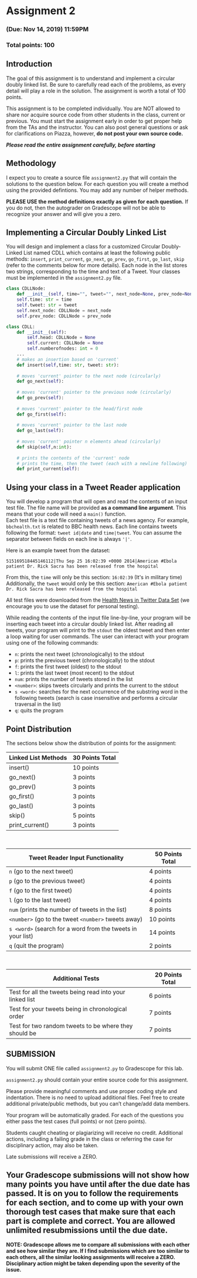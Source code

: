 # Assignment 2

### (Due: Nov 14, 2019) 11:59PM

### Total points: 100

## Introduction

The goal of this assignment is to understand and implement a circular doubly linked list. Be sure to carefully read each of the problems, as every detail will play a role in the solution. The assignment is worth a total of 100 points.

This assignment is to be completed individually. You are NOT allowed to share nor acquire source code from other students in the class, current or previous. You must start the assignment early in order to get proper help from the TAs and the instructor. You can also post general questions or ask for clarifications on Piazza, however, **do not post your own source code.**

**_Please read the entire assignment carefully, before starting_**

## Methodology

I expect you to create a source file `assignment2.py` that will contain the solutions to the question below. For each question you will create a method using the provided defintions. You may add any number of helper methods.

**PLEASE USE the method definitions exactly as given for each question.** If you do not, then the autograder on Gradescope will not be able to recognize your answer and will give you a zero.

## Implementing a Circular Doubly Linked List

You will design and implement a class for a customized Circular Doubly-Linked List named CDLL which contains at least the following public methods: `insert`, `print_current`, `go_next`, `go_prev`, `go_first`, `go_last`, `skip` (refer to the comments below for more details). Each node in the list stores two strings, corresponding to the time and text of a Tweet. Your classes must be implemented in the `assignment2.py` file.

```python
class CDLLNode:
    def __init__(self, time="", tweet="", next_node=None, prev_node=None):
    self.time: str = time
    self.tweet: str = tweet
    self.next_node: CDLLNode = next_node
    self.prev_node: CDLLNode = prev_node
```

```python
class CDLL:
 	def __init__(self):
        self.head: CDLLNode = None
        self.current: CDLLNode = None
        self.numberofnodes: int = 0
	...
    # makes an insertion based on 'current'
    def insert(self,time: str, tweet: str):
    
    # moves 'current' pointer to the next node (circularly)
    def go_next(self):
    
    # moves 'current' pointer to the previous node (circularly)
    def go_prev(self):
    
    # moves 'current' pointer to the head/first node
    def go_first(self):
    
    # moves 'current' pointer to the last node
    def go_last(self):
    
    # moves 'current' pointer n elements ahead (circularly)
    def skip(self,n:int):
    
    # prints the contents of the 'current' node
    # prints the time, then the tweet (each with a newline following)
    def print_current(self):
```

## Using your class in a Tweet Reader application

You will develop a program that will open and read the contents of an input test file. The file name will be provided **as a command line argument**. This means that your code will need a `main()` function. <br>Each test file is a text file containing tweets of a news agency. For example, `bbchealth.txt` is related to BBC health news. Each line contains tweets following the format: `tweet id|date` and `time|tweet`. You can assume the separator between fields on each line is always `'|'`.

Here is an example tweet from the dataset:

```
515169518445146112|Thu Sep 25 16:02:39 +0000 2014|American #Ebola patient Dr. Rick Sacra has been released from the hospital
```

From this, the `time` will only be this section: `16:02:39` (It's in military time)<br>
Additionally, the `tweet` would only be this section: `American #Ebola patient Dr. Rick Sacra has been released from the hospital`

All test files were downloaded from the [Health News in Twitter Data Set](https://archive.ics.uci.edu/ml/machine-learning-databases/00438/, "Data Set") (we encourage you to use the dataset for personal testing).

While reading the contents of the input file line-by-line, your program will be inserting each tweet into a circular doubly linked list. After reading all tweets, your program will print to the `stdout` the oldest tweet and then enter a loop waiting for user commands. The user can interact with your program using one of the following commands:

* `n`: prints the next tweet (chronologically) to the stdout
* `p`: prints the previous tweet (chronologically) to the stdout
* `f`: prints the first tweet (oldest) to the stdout
* `l`: prints the last tweet (most recent) to the stdout
* `num`: prints the number of tweets stored in the list
* `<number>`: skips tweets circularly and prints the current to the stdout
* `s <word>`: searches for the next occurrence of the substring word in the following tweets (search is case insensitive and performs a circular traversal in the list)
* `q`: quits the program

## Point Distribution

The sections below show the distribution of points for the assignment:

|**Linked List Methods** |**30 Points Total**|
|      ---      |       ---         |
|insert()       |     10 points     |
|go_next()      |     3 points      |
|go_prev()      |     3 points      |
|go_first()     |     3 points      |
|go_last()      |     3 points      |
|skip()         |     5 points      |
|print_current()|     3 points      |

<br>

|**Tweet Reader Input Functionality**                       |**50 Points Total**|
|      ---                                                  |       ---         |
|`n`    (go to the next tweet)                              |     4 points      |
|`p`    (go to the previous tweet)                          |     4 points      |
|`f`    (go to the first tweet)                             |     4 points      |
|`l`    (go to the last tweet)                              |     4 points      |
|`num`  (prints the number of tweets in the list)           |     8 points      |
|`<number>` (go to the tweet `<number>` tweets away)        |     10 points     |
|`s <word>` (search for a word from the tweets in your list)|     14 points     |
|`q` (quit the program)                                     |     2 points      |

<br>

|**Additional Tests**                                       |**20 Points Total**|
|      ---                                                  |       ---         |
|Test for all the tweets being read into your linked list   |     6 points      |
|Test for your tweets being in chronological order          |     7 points      |
|Test for two random tweets to be where they should be      |     7 points      |

## SUBMISSION

You will submit ONE file called `assignment2.py` to Gradescope for this lab.

`assignment2.py` should contain your entire source code for this assignment.

Please provide meaningful comments and use proper coding style and indentation. There is no need to upload additional files. Feel free to create additional private/public methods, but you can’t change/add data members.

Your program will be automatically graded. For each of the questions you either pass the test cases (full points) or not (zero points).

Students caught cheating or plagiarizing will receive no credit. Additional actions, including a failing grade in the class or referring the case for disciplinary action, may also be taken.

Late submissions will receive a ZERO.

## **Your Gradescope submissions will not show how many points you have until after the due date has passed. It is on you to follow the requirements for each section, and to come up with your own thorough test cases that make sure that each part is complete and correct. You are allowed unlimited resubmissions until the due date.**

**NOTE: Gradescope allows me to compare all submissions with each other and see how similar they are. If I find submissions which are too similar to each others, all the similar looking assignments will receive a ZERO. Disciplinary action might be taken depending upon the severity of the issue.**

